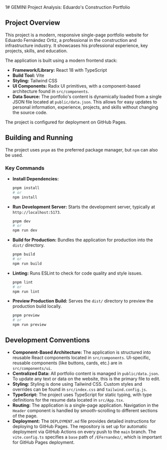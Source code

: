 1# GEMINI Project Analysis: Eduardo's Construction Portfolio

## Project Overview

This project is a modern, responsive single-page portfolio website for Eduardo Fernández Ortiz, a professional in the construction and infrastructure industry. It showcases his professional experience, key projects, skills, and education.

The application is built using a modern frontend stack:

*   **Framework/Library:** React 18 with TypeScript
*   **Build Tool:** Vite
*   **Styling:** Tailwind CSS
*   **UI Components:** Radix UI primitives, with a component-based architecture found in `src/components`.
*   **Data Source:** The portfolio's content is dynamically loaded from a single JSON file located at `public/data.json`. This allows for easy updates to personal information, experience, projects, and skills without changing the source code.

The project is configured for deployment on GitHub Pages.

## Building and Running

The project uses `pnpm` as the preferred package manager, but `npm` can also be used.

### Key Commands

*   **Install Dependencies:**
    ```bash
    pnpm install
    # or
    npm install
    ```

*   **Run Development Server:**
    Starts the development server, typically at `http://localhost:5173`.
    ```bash
    pnpm dev
    # or
    npm run dev
    ```

*   **Build for Production:**
    Bundles the application for production into the `dist/` directory.
    ```bash
    pnpm build
    # or
    npm run build
    ```

*   **Linting:**
    Runs ESLint to check for code quality and style issues.
    ```bash
    pnpm lint
    # or
    npm run lint
    ```

*   **Preview Production Build:**
    Serves the `dist/` directory to preview the production build locally.
    ```bash
    pnpm preview
    # or
    npm run preview
    ```

## Development Conventions

*   **Component-Based Architecture:** The application is structured into reusable React components located in `src/components`. UI-specific, reusable components (like buttons, cards, etc.) are in `src/components/ui`.
*   **Centralized Data:** All portfolio content is managed in `public/data.json`. To update any text or data on the website, this is the primary file to edit.
*   **Styling:** Styling is done using Tailwind CSS. Custom styles and overrides can be found in `src/index.css` and `tailwind.config.js`.
*   **TypeScript:** The project uses TypeScript for static typing, with type definitions for the resume data located in `src/App.tsx`.
*   **Routing:** The application is a single-page application. Navigation in the `Header` component is handled by smooth-scrolling to different sections of the page.
*   **Deployment:** The `DEPLOYMENT.md` file provides detailed instructions for deploying to GitHub Pages. The repository is set up for automatic deployment via GitHub Actions on every push to the `main` branch. The `vite.config.ts` specifies a `base` path of `/EFernandez/`, which is important for GitHub Pages deployment.
